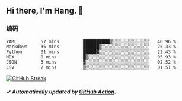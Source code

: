 ## Hi there, I'm Hang. 👋

### 编码

<!--START_SECTION:waka-->

```text
YAML         57 mins         ██████████▒░░░░░░░░░░░░░░   40.96 %
Markdown     35 mins         ██████▒░░░░░░░░░░░░░░░░░░   25.33 %
Python       31 mins         █████▓░░░░░░░░░░░░░░░░░░░   22.43 %
MDX          8 mins          █▒░░░░░░░░░░░░░░░░░░░░░░░   05.93 %
JSON         3 mins          ▓░░░░░░░░░░░░░░░░░░░░░░░░   02.52 %
CSV          2 mins          ▒░░░░░░░░░░░░░░░░░░░░░░░░   01.51 %
```

<!--END_SECTION:waka-->

[![GitHub Streak](https://github-readme-streak-stats.herokuapp.com?user=huhuhang&hide_border=true&date_format=%5BY.%5Dn.j)](https://git.io/streak-stats)

##### ✓ Automatically updated by [GitHub Action](https://github.com/huhuhang/huhuhang/actions).
